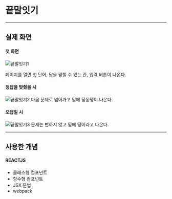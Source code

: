 # 끝말잇기

---

## 실제 화면

#### 첫 화면

![끝말잇기1](https://user-images.githubusercontent.com/74300832/110946399-284c2c80-8382-11eb-899f-4e17d42b966f.PNG)

페이지를 열면 첫 단어, 답을 맞칠 수 있는 칸, 입력 버튼이 나온다.

#### 정답을 맞췄을 시

![끝말잇기2](https://user-images.githubusercontent.com/74300832/110946467-3e59ed00-8382-11eb-9d55-18f23dea5ac4.PNG)
다음 문제로 넘어가고 밑에 딩동댕이 나온다.

#### 오답일 시

![끝말잇기3](https://user-images.githubusercontent.com/74300832/110946534-53cf1700-8382-11eb-9492-d29485c8daa9.PNG)
문제는 변하지 않고 밑에 땡이라고 나온다.

---

## 사용한 개념

#### REACTJS

- 클래스형 컴포넌트
- 함수형 컴포넌트
- JSX 문법
- webpack
